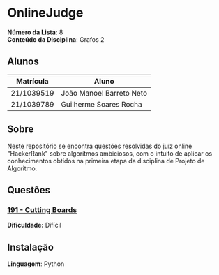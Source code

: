 # OnlineJudge

**Número da Lista**: 8<br>
**Conteúdo da Disciplina**: Grafos 2<br>

## Alunos
|Matrícula | Aluno |
| -- | -- |
| 21/1039519  |  João Manoel Barreto Neto |
| 21/1039789  |  Guilherme Soares Rocha |

## Sobre 
Neste repositório se encontra questões resolvidas do juíz online "HackerRank" sobre algorítmos ambiciosos, com o intuito de aplicar os conhecimentos obtidos na primeira etapa da disciplina de Projeto de Algoritmo. 

## Questões

### [191 - Cutting Boards](https://www.hackerrank.com/challenges/board-cutting/problem)
**Dificuldade:** Difícil

## Instalação 
**Linguagem**: Python
